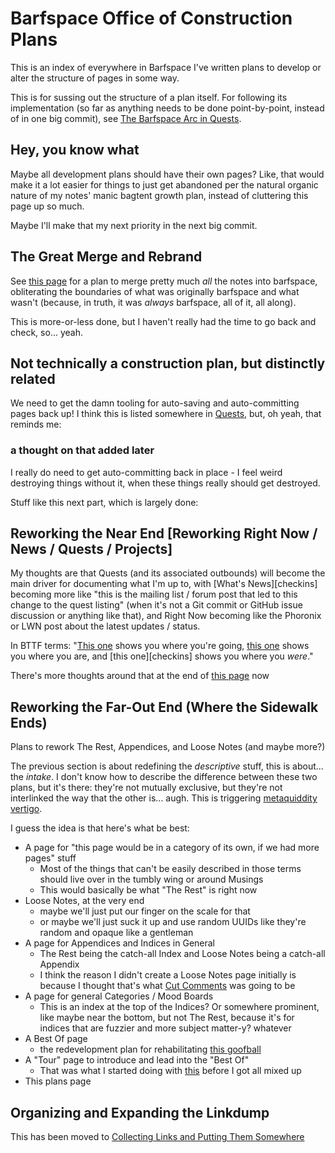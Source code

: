 # Barfspace Office of Construction Plans

This is an index of everywhere in Barfspace I've written plans to develop or alter the structure of pages in some way.

This is for sussing out the structure of a plan itself. For following its implementation (so far as anything needs to be done point-by-point, instead of in one big commit), see [The Barfspace Arc in Quests][barc].

## Hey, you know what

Maybe all development plans should have their own pages? Like, that would make it a lot easier for things to just get abandoned per the natural organic nature of my notes' manic bagtent growth plan, instead of cluttering this page up so much.

Maybe I'll make that my next priority in the next big commit.

## The Great Merge and Rebrand

See [this page][great] for a plan to merge pretty much *all* the notes into barfspace, obliterating the boundaries of what was originally barfspace and what wasn't (because, in truth, it was *always* barfspace, all of it, all along).

This is more-or-less done, but I haven't really had the time to go back and check, so... yeah.

[great]: dadfc5e5-cfb6-4f7d-88c0-bcd64b91feac.md

## Not technically a construction plan, but distinctly related

We need to get the damn tooling for auto-saving and auto-committing pages back up! I think this is listed somewhere in [Quests][], but, oh yeah, that reminds me:

### a thought on that added later

I really do need to get auto-committing back in place - I feel weird destroying things without it, when these things really should get destroyed.

Stuff like this next part, which is largely done:

## Reworking the Near End [Reworking Right Now / News / Quests / Projects]

My thoughts are that Quests (and its associated outbounds) will become the main driver for documenting what I'm up to, with [What's News][checkins] becoming more like "this is the mailing list / forum post that led to this change to the quest listing" (when it's not a Git commit or GitHub issue discussion or anything like that), and Right Now becoming like the Phoronix or LWN post about the latest updates / status.

In BTTF terms: "[This one][Quests] shows you where you're going, [this one][rn] shows you where you are, and [this one][checkins] shows you where you *were*."

There's more thoughts around that at the end of [this page][great] now

## Reworking the Far-Out End (Where the Sidewalk Ends)

Plans to rework The Rest, Appendices, and Loose Notes (and maybe more?)

The previous section is about redefining the *descriptive* stuff, this is about... the *intake*. I don't know how to describe the difference between these two plans, but it's there: they're not mutually exclusive, but they're not interlinked the way that the other is... augh. This is triggering [metaquiddity vertigo][].

I guess the idea is that here's what be best:

- A page for "this page would be in a category of its own, if we had more pages" stuff
  - Most of the things that can't be easily described in those terms should live over in the tumbly wing or around Musings
  - This would basically be what "The Rest" is right now
- Loose Notes, at the very end
  - maybe we'll just put our finger on the scale for that
  - or maybe we'll just suck it up and use random UUIDs like they're random and opaque like a gentleman
- A page for Appendices and Indices in General
  - The Rest being the catch-all Index and Loose Notes being a catch-all Appendix
  - I think the reason I didn't create a Loose Notes page initially is because I thought that's what [Cut Comments][] was going to be
- A page for general Categories / Mood Boards
  - This is an index at the top of the Indices? Or somewhere prominent, like maybe near the bottom, but not The Rest, because it's for indices that are fuzzier and more subject matter-y? whatever
- A Best Of page
  - the redevelopment plan for rehabilitating [this goofball][bofa]
- A "Tour" page to introduce and lead into the "Best Of"
  - That was what I started doing with [this][not-ln] before I got all mixed up
- This plans page

[Quests]: 6f25cf97-8ee8-460e-9db8-3c241cadbff0.md
[barc]: 5d6dccaf-195b-4010-a378-eb7a9626ec79.md
[rn]: 41218b84-cd08-48a5-b91a-865e8b90c46a.md
[The Rest]: fd071a93-8373-4adc-84c6-ae781c7d0442.md
[bofa]: 4adf317e-82f2-4241-9231-e6d23667aeaf.md
[metaquiddity vertigo]: 3ef0ffc5-818e-4c16-be90-0a8bd6eb8778.md
[not-ln]: 434dd429-b16d-4924-996f-aaf2ebff29ef.md
[Cut Comments]: ccbde3dc-cf6e-41cf-9634-eccbedc6a2cf.md

## Organizing and Expanding the Linkdump

This has been moved to [Collecting Links and Putting Them Somewhere][CLAPTS]

[CLAPTS]: 6bc7437f-c734-496e-93f7-e8fdb37893f2.md
